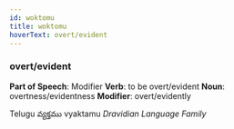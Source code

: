 ```yaml
---
id: woktomu
title: woktomu
hoverText: overt/evident
---
```


### overt/evident

**Part of Speech**: Modifier
**Verb**: to be overt/evident
**Noun**: overtness/evidentness
**Modifier**: overt/evidently

Telugu వ్యక్తము vyaktamu 
*Dravidian Language Family*